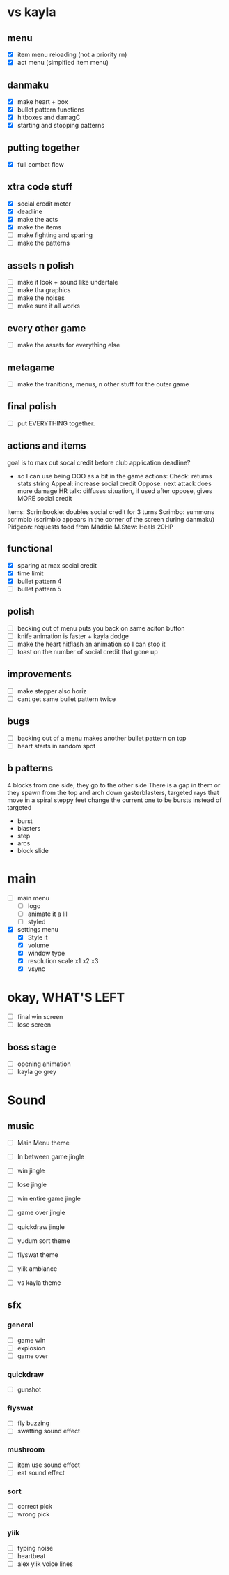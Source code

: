 # vs kayla

## menu

- [x] item menu reloading (not a priority rn)
- [x] act menu (simplfied item menu)

## danmaku

- [x] make heart + box
- [x] bullet pattern functions
- [x] hitboxes and damagC
- [x] starting and stopping patterns

## putting together

- [x] full combat flow

## xtra code stuff

- [x] social credit meter
- [x] deadline
- [x] make the acts
- [x] make the items
- [ ] make fighting and sparing
- [ ] make the patterns

## assets n polish

- [ ] make it look + sound like undertale
- [ ] make tha graphics
- [ ] make the noises
- [ ] make sure it all works

## every other game

- [ ] make the assets for everything else

## metagame

- [ ] make the tranitions, menus, n other stuff for the outer game

## final polish

- [ ] put EVERYTHING together.

## actions and items

goal is to max out socal credit before club application deadline?

- so I can use being OOO as a bit in the game
  actions:
  Check: returns stats string
  Appeal: increase social credit
  Oppose: next attack does more damage
  HR talk: diffuses situation, if used after oppose, gives MORE social credit

Items:
Scrimbookie: doubles social credit for 3 turns
Scrimbo: summons scrimblo (scrimblo appears in the corner of the screen during danmaku)
Pidgeon: requests food from Maddie
M.Stew: Heals 20HP

## functional

- [x] sparing at max social credit
- [x] time limit
- [x] bullet pattern 4
- [ ] bullet pattern 5

## polish

- [ ] backing out of menu puts you back on same aciton button
- [ ] knife animation is faster + kayla dodge
- [ ] make the heart hitflash an animation so I can stop it
- [ ] toast on the number of social credit that gone up

## improvements

- [ ] make stepper also horiz
- [ ] cant get same bullet pattern twice

## bugs

- [ ] backing out of a menu makes another bullet pattern on top
- [ ] heart starts in random spot

## b patterns

4 blocks from one side, they go to the other side
There is a gap in them
or they spawn from the top and arch down
gasterblasters, targeted rays that move in a spiral
steppy feet
change the current one to be bursts instead of targeted

- burst
- blasters
- step
- arcs
- block slide

# main

- [ ] main menu
  - [ ] logo
  - [ ] animate it a lil
  - [ ] styled
- [x] settings menu
  - [x] Style it
  - [x] volume
  - [x] window type
  - [x] resolution scale x1 x2 x3
  - [x] vsync

# okay, WHAT'S LEFT

- [ ] final win screen
- [ ] lose screen

## boss stage

- [ ] opening animation
- [ ] kayla go grey

# Sound

## music

- [ ] Main Menu theme
- [ ] In between game jingle
- [ ] win jingle
- [ ] lose jingle
- [ ] win entire game jingle
- [ ] game over jingle

- [ ] quickdraw jingle
- [ ] yudum sort theme
- [ ] flyswat theme
- [ ] yiik ambiance
- [ ] vs kayla theme

## sfx

### general

- [ ] game win
- [ ] explosion
- [ ] game over

### quickdraw

- [ ] gunshot

### flyswat

- [ ] fly buzzing
- [ ] swatting sound effect

### mushroom

- [ ] item use sound effect
- [ ] eat sound effect

### sort

- [ ] correct pick
- [ ] wrong pick

### yiik

- [ ] typing noise
- [ ] heartbeat
- [ ] alex yiik voice lines
